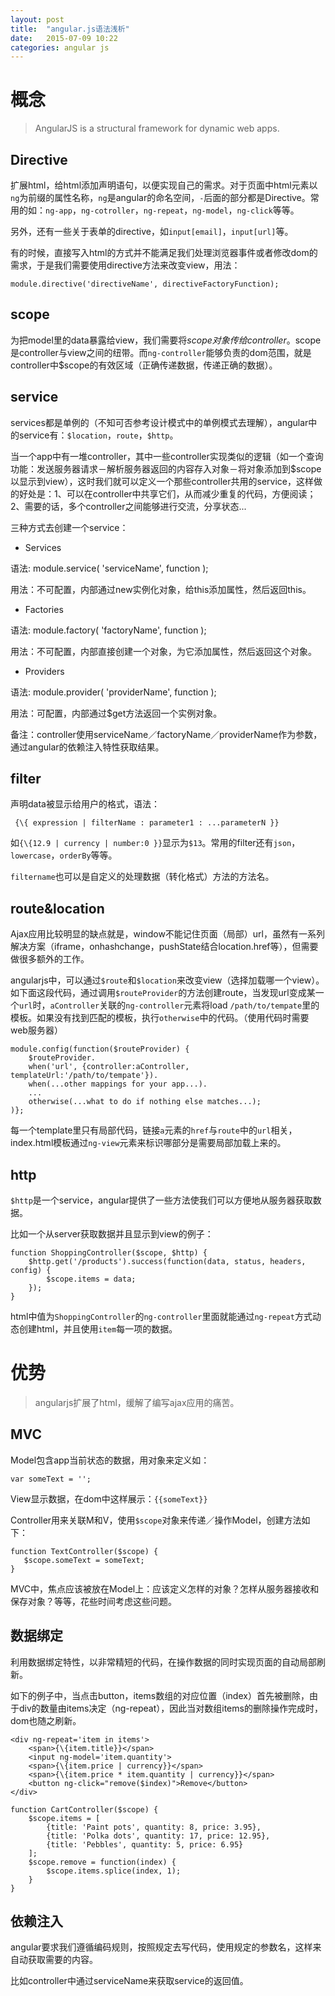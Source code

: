 ```yaml
---
layout: post
title:  "angular.js语法浅析"
date:   2015-07-09 10:22
categories: angular js
---
```

# 概念

> AngularJS is a structural framework for dynamic web apps.

## Directive

扩展html，给html添加声明语句，以便实现自己的需求。对于页面中html元素以`ng`为前缀的属性名称，`ng`是angular的命名空间，`-`后面的部分都是Directive。常用的如：`ng-app`，`ng-cotroller`，`ng-repeat`，`ng-model`，`ng-click`等等。 

另外，还有一些关于表单的directive，如`input[email]`，`input[url]`等。

有的时候，直接写入html的方式并不能满足我们处理浏览器事件或者修改dom的需求，于是我们需要使用directive方法来改变view，用法：

<pre><code>module.directive('directiveName', directiveFactoryFunction);</code></pre>

## scope

为把model里的data暴露给view，我们需要将$scope对象传给controller。$scope是controller与view之间的纽带。而`ng-controller`能够负责的dom范围，就是controller中$scope的有效区域（正确传递数据，传递正确的数据）。

## service

services都是单例的（不知可否参考设计模式中的单例模式去理解），angular中的service有：`$location`，`route`，`$http`。

当一个app中有一堆controller，其中一些controller实现类似的逻辑（如一个查询功能：发送服务器请求－解析服务器返回的内容存入对象－将对象添加到$scope以显示到view），这时我们就可以定义一个那些controller共用的service，这样做的好处是：1、可以在controller中共享它们，从而减少重复的代码，方便阅读；2、需要的话，多个controller之间能够进行交流，分享状态...

三种方式去创建一个service：

- Services

语法: module.service( 'serviceName', function );

用法：不可配置，内部通过new实例化对象，给this添加属性，然后返回this。

- Factories

语法: module.factory( 'factoryName', function );

用法：不可配置，内部直接创建一个对象，为它添加属性，然后返回这个对象。

- Providers

语法: module.provider( 'providerName', function );

用法：可配置，内部通过$get方法返回一个实例对象。


备注：controller使用serviceName／factoryName／providerName作为参数，通过angular的依赖注入特性获取结果。

## filter

声明data被显示给用户的格式，语法：

<pre><code> {\{ expression | filterName : parameter1 : ...parameterN }}</code></pre>

如`{\{12.9 | currency | number:0 }}`显示为`$13`。常用的filter还有`json`，`lowercase`，`orderBy`等等。

`filtername`也可以是自定义的处理数据（转化格式）方法的方法名。

## route&location

Ajax应用比较明显的缺点就是，window不能记住页面（局部）url，虽然有一系列解决方案（iframe，onhashchange，pushState结合location.href等），但需要做很多额外的工作。

angularjs中，可以通过`$route`和`$location`来改变view（选择加载哪一个view）。如下面这段代码，通过调用`$routeProvider`的方法创建route，当发现url变成某一个`url`时，`aController`关联的`ng-controller`元素将load `/path/to/tempate`里的模板。如果没有找到匹配的模板，执行`otherwise`中的代码。（使用代码时需要web服务器）

<pre><code>module.config(function($routeProvider) {
    $routeProvider.
    when('url', {controller:aController, templateUrl:'/path/to/tempate'}). 
    when(...other mappings for your app...).
    ...
    otherwise(...what to do if nothing else matches...);
)};</code></pre>

每一个template里只有局部代码，链接`a`元素的`href`与`route`中的`url`相关，index.html模板通过`ng-view`元素来标识哪部分是需要局部加载上来的。

## http

`$http`是一个service，angular提供了一些方法使我们可以方便地从服务器获取数据。

比如一个从server获取数据并且显示到view的例子：

<pre><code>function ShoppingController($scope, $http) { 
    $http.get('/products').success(function(data, status, headers, config) {
        $scope.items = data;
    });
}</code></pre>

html中值为`ShoppingController`的`ng-controller`里面就能通过`ng-repeat`方式动态创建html，并且使用`item`每一项的数据。

# 优势

> angularjs扩展了html，缓解了编写ajax应用的痛苦。

## MVC

Model包含app当前状态的数据，用对象来定义如：

    var someText = '';

View显示数据，在dom中这样展示：`{{someText}}`

Controller用来关联M和V，使用`$scope`对象来传递／操作Model，创建方法如下：

<pre><code>function TextController($scope) { 
   $scope.someText = someText;
}</code></pre>

MVC中，焦点应该被放在Model上：应该定义怎样的对象？怎样从服务器接收和保存对象？等等，花些时间考虑这些问题。

## 数据绑定

利用数据绑定特性，以非常精短的代码，在操作数据的同时实现页面的自动局部刷新。

如下的例子中，当点击button，items数组的对应位置（index）首先被删除，由于div的数量由items决定（ng-repeat），因此当对数组items的删除操作完成时，dom也随之刷新。

<pre><code>&lt;div ng-repeat='item in items'&gt;
    &lt;span&gt;{\{item.title}}&lt;/span&gt;
    &lt;input ng-model='item.quantity'&gt;
    &lt;span&gt;{\{item.price | currency}}&lt;/span&gt; 
    &lt;span&gt;{\{item.price * item.quantity | currency}}&lt;/span&gt; 
    &lt;button ng-click="remove($index)"&gt;Remove&lt;/button&gt;
&lt;/div&gt;

function CartController($scope) { 
    $scope.items = [
        {title: 'Paint pots', quantity: 8, price: 3.95},
        {title: 'Polka dots', quantity: 17, price: 12.95},
        {title: 'Pebbles', quantity: 5, price: 6.95}
    ];
    $scope.remove = function(index) { 
        $scope.items.splice(index, 1);
    } 
}</code></pre>

## 依赖注入

angular要求我们遵循编码规则，按照规定去写代码，使用规定的参数名，这样来自动获取需要的内容。

比如controller中通过serviceName来获取service的返回值。